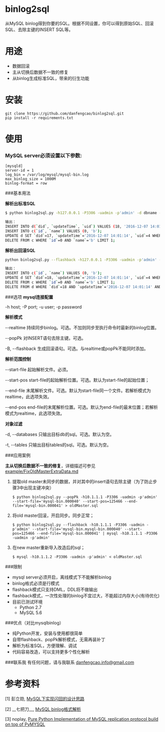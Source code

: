 binlog2sql
========================

从MySQL binlog得到你要的SQL。根据不同设置，你可以得到原始SQL、回滚SQL、去除主键的INSERT SQL等。

用途
===========

* 数据回滚
* 主从切换后数据不一致的修复
* 从binlog生成标准SQL，带来的衍生功能


安装
==============

```
git clone https://github.com/danfengcao/binlog2sql.git
pip install -r requirements.txt
```

使用
=========

### MySQL server必须设置以下参数:

    [mysqld]
    server-id = 1
    log_bin = /var/log/mysql/mysql-bin.log
    max_binlog_size = 1000M
    binlog-format = row

###基本用法

**解析出标准SQL**

```bash
$ python binlog2sql.py -h127.0.0.1 -P3306 -uadmin -p'admin' -d dbname -t table1 table2 --start-file='mysql-bin.000002' --start-pos=1240

输出：
INSERT INTO d(`did`, `updateTime`, `uid`) VALUES (18, '2016-12-07 14:01:14', 4);
INSERT INTO c(`id`, `name`) VALUES (0, 'b');
UPDATE d SET `did`=17, `updateTime`='2016-12-07 14:01:14', `uid`=4 WHERE `did`=18 AND `updateTime`='2016-12-07 14:01:14' AND `uid`=4 LIMIT 1;
DELETE FROM c WHERE `id`=0 AND `name`='b' LIMIT 1;

```

**解析出回滚SQL**

```bash
python binlog2sql.py --flashback -h127.0.0.1 -P3306 -uadmin -p'admin' -d dbname -t table1 table2 --start-file='mysql-bin.000002' --start-pos=1240

输出：
INSERT INTO c(`id`, `name`) VALUES (0, 'b');
UPDATE d SET `did`=18, `updateTime`='2016-12-07 14:01:14', `uid`=4 WHERE `did`=17 AND `updateTime`='2016-12-07 14:01:14' AND `uid`=4 LIMIT 1;
DELETE FROM c WHERE `id`=0 AND `name`='b' LIMIT 1;
DELETE FROM d WHERE `did`=18 AND `updateTime`='2016-12-07 14:01:14' AND `uid`=4 LIMIT 1;
```
###选项
**mysql连接配置**

-h host; -P port; -u user; -p password

**解析模式**

--realtime 持续同步binlog。可选。不加则同步至执行命令时最新的binlog位置。

--popPk 对INSERT语句去除主键。可选。

-B, --flashback 生成回滚语句。可选。与realtime或popPk不能同时添加。

**解析范围控制**

--start-file 起始解析文件。必须。

--start-pos start-file的起始解析位置。可选。默认为start-file的起始位置；

--end-file 末尾解析文件。可选。默认为start-file同一个文件。若解析模式为realtime，此选项失效。

--end-pos end-file的末尾解析位置。可选。默认为end-file的最末位置；若解析模式为realtime，此选项失效。

**对象过滤**

-d, --databases 只输出目标db的sql。可选。默认为空。

-t, --tables 只输出目标tables的sql。可选。默认为空。

###应用案例

**主从切换后数据不一致的修复**，详细描述可参见[example/FixOldMasterExtraData.md](./example/FixOldMasterExtraData.md)

1. 提取old master未同步的数据，并对其中的insert语句去除主键（为了防止步骤3中出现主键冲突）

    ```
    $ python binlog2sql.py --popPk -h10.1.1.1 -P3306 -uadmin -p'admin' --start-file='mysql-bin.000040' --start-pos=125466 --end-file='mysql-bin.000041' > oldMaster.sql
    ```

2. 将old master回滚，开启同步。同步正常；

    ```
    $ python binlog2sql.py --flashback -h10.1.1.1 -P3306 -uadmin -p'admin' --start-file='mysql-bin.mysql-bin.000040' --start-pos=125466 --end-file='mysql-bin.000041' | mysql -h10.1.1.1 -P3306 -uadmin -p'admin'
    ```

3. 在new master重新导入改造后的sql；

    ```
    $ mysql -h10.1.1.2 -P3306 -uadmin -p'admin' < oldMaster.sql
    ```

###限制
* mysql server必须开启，离线模式下不能解析binlog
* binlog格式必须是行模式
* flashback模式只支持DML，DDL将不做输出
* flashback模式，一次性处理的binlog不宜过大，不能超过内存大小(有待优化)
* 目前已测试环境
    * Python 2.7
    * MySQL 5.6

###优点（对比mysqlbinlog）
* 纯Python开发，安装与使用都很简单
* 自带flashback、popPk解析模式，无需再装补丁
* 解析为标准SQL，方便理解、调试
* 代码容易改造，可以支持更多个性化解析

###联系我
有任何问题，请与我联系 [danfengcao.info@gmail.com](danfengcao.info@gmail.com)



参考资料
==============
[1] 彭立勋, [MySQL下实现闪回的设计思路](http://www.penglixun.com/tech/database/mysql_flashback_feature.html)

[2] \_\_七把刀__, [MySQL binlog格式解析](http://www.jianshu.com/p/c16686b35807?hmsr=toutiao.io&utm_medium=toutiao.io&utm_source=toutiao.io)

[3] noplay, [Pure Python Implementation of MySQL replication protocol build on top of PyMYSQL](https://github.com/noplay/python-mysql-replication)

